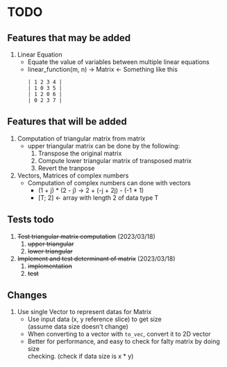 # TODO
## Features that may be added
1. Linear Equation
    - Equate the value of variables between multiple linear equations
    - linear_function(m, n) -> Matrix<T> &larr; Something like this
        ```
        | 1 2 3 4 |
        | 1 0 3 5 |
        | 1 2 0 6 |
        | 0 2 3 7 |
        ```

## Features that will be added
1. Computation of triangular matrix from matrix
    - upper triangular matrix can be done by the following:
        1. Transpose the original matrix
        2. Compute lower triangular matrix of transposed matrix
        3. Revert the tranpose
2. Vectors, Matrices of complex numbers
    - Computation of complex numbers can done with vectors
        - (1 + j) * (2 - j) &rarr; 2 + (-j + 2j) - (-1 * 1)
        - [T; 2] &larr; array with length 2 of data type T

## Tests todo
1. ~~Test triangular matrix computation~~ (2023/03/18)
    1. ~~upper triangular~~
    2. ~~lower triangular~~
2. ~~Implement and test determinant of matrix~~ (2023/03/18)
    1. ~~implementation~~
    2. ~~test~~

## Changes
1. Use single Vector to represent datas for Matrix
    - Use input data (x, y reference slice) to get size \
    (assume data size doesn't change)
    - When converting to a vector with `to_vec`, convert it to 2D vector
    - Better for performance, and easy to check for falty matrix by doing size \
    checking. (check if data size is x * y)
